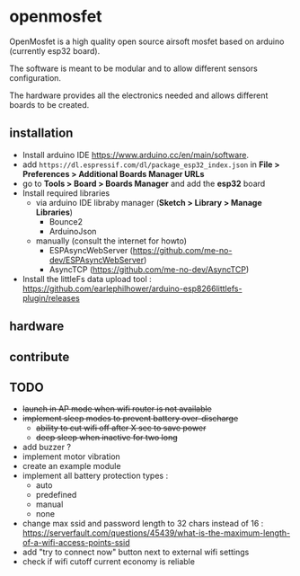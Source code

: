 # openmosfet

OpenMosfet is a high quality open source airsoft mosfet based on arduino (currently esp32 board).

The software is meant to be modular and to allow different sensors configuration.

The hardware provides all the electronics needed and allows different boards to be created.


## installation
- Install arduino IDE https://www.arduino.cc/en/main/software.
- add `https://dl.espressif.com/dl/package_esp32_index.json` in **File > Preferences > Additional Boards Manager URLs**
- go to **Tools > Board > Boards Manager** and add the **esp32** board
- Install required libraries
  - via arduino IDE libraby manager (**Sketch > Library > Manage Libraries**)
    - Bounce2
    - ArduinoJson
  - manually (consult the internet for howto)
    - ESPAsyncWebServer (https://github.com/me-no-dev/ESPAsyncWebServer)
    - AsyncTCP (https://github.com/me-no-dev/AsyncTCP)
- Install the littleFs data upload tool : https://github.com/earlephilhower/arduino-esp8266littlefs-plugin/releases
## hardware
## contribute
## TODO
- ~~launch in AP mode when wifi router is not available~~
- ~~implement sleep modes to prevent battery over-discharge~~
    - ~~ability to cut wifi off after X sec to save power~~
    - ~~deep sleep when inactive for two long~~
- add buzzer ?
- implement motor vibration
- create an example module
- implement all battery protection types :
  - auto
  - predefined
  - manual
  - none
- change max ssid and password length to 32 chars instead of 16 : https://serverfault.com/questions/45439/what-is-the-maximum-length-of-a-wifi-access-points-ssid
- add "try to connect now" button next to external wifi settings
- check if wifi cutoff current economy is reliable

